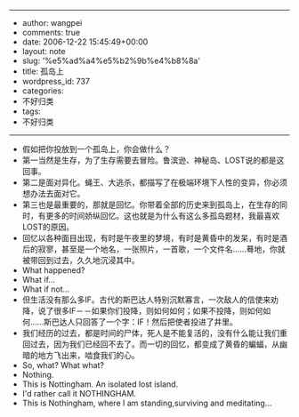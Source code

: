 - --
- author: wangpei
- comments: true
- date: 2006-12-22 15:45:49+00:00
- layout: note
- slug: '%e5%ad%a4%e5%b2%9b%e4%b8%8a'
- title: 孤岛上
- wordpress_id: 737
- categories:
- 不好归类
- tags:
- 不好归类
- --
- 假如把你投放到一个孤岛上，你会做什么？
- 第一当然是生存，为了生存需要去冒险。鲁滨逊、神秘岛、LOST说的都是这回事。
- 第二是面对异化。蝇王、大逃杀，都描写了在极端环境下人性的变异，你必须想办法去面对它。
- 第三也是最重要的，那就是回忆。你带着全部的历史来到孤岛上，在生存的同时，有更多的时间娇纵回忆。这也就是为什么有这么多孤岛题材，我最喜欢LOST的原因。
- 回忆以各种面目出现，有时是午夜里的梦境，有时是黄昏中的发呆，有时是酒后的寂寥，甚至是一个地名，一张照片，一首歌，一个文件名……蓦地，你就被带回到过去，久久地沉浸其中。
- What happened?
- What if...
- What if not...
- 但生活没有那么多IF。古代的斯巴达人特别沉默寡言，一次敌人的信使来劝降，说了很多IF－－如果你们投降，则如何如何；如果不投降，则如何如何……斯巴达人只回答了一个字：IF！然后把使者投进了井里。
- 我们经历的过去，都是时间的尸体，死人是不能复活的，没有什么能让我们重回过去，因为我们已经回不去了。而一切的回忆，都变成了黄昏的蝙蝠，从幽暗的地方飞出来，啮食我们的心。
- So, what? What what?
- Nothing.
- This is Nottingham. An isolated lost island. 
- I'd rather call it NOTHINGHAM.
- This is Nothingham, where I am standing,surviving and meditating...
